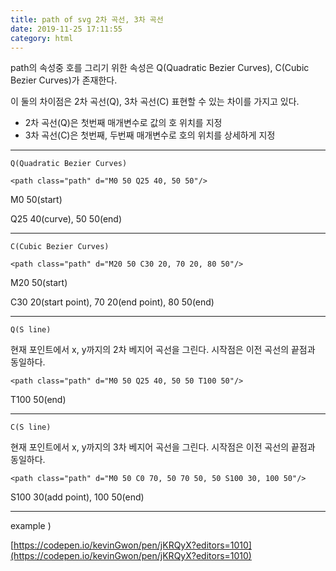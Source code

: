 ```yaml
---
title: path of svg 2차 곡선, 3차 곡선
date: 2019-11-25 17:11:55
category: html
---
```


path의 속성중 호를 그리기 위한 속성은 Q(Quadratic Bezier Curves), C(Cubic Bezier Curves)가 존재한다.

이 둘의 차이점은 2차 곡선(Q), 3차 곡선(C) 표현할 수 있는 차이를 가지고 있다.

- 2차 곡선(Q)은 첫번째 매개변수로 값의 호 위치를 지정
- 3차 곡선(C)은 첫번째, 두번째 매개변수로 호의 위치를 상세하게 지정

---

`Q(Quadratic Bezier Curves)`



```
<path class="path" d="M0 50 Q25 40, 50 50"/>
```

M0 50(start)

Q25 40(curve), 50 50(end)

---

`C(Cubic Bezier Curves)`

```
<path class="path" d="M20 50 C30 20, 70 20, 80 50"/>
```

M20 50(start)

C30 20(start point), 70 20(end point), 80 50(end)

---

`Q(S line)`

현재 포인트에서 x, y까지의 2차 베지어 곡선을 그린다. 시작점은 이전 곡선의 끝점과 동일하다.

```
<path class="path" d="M0 50 Q25 40, 50 50 T100 50"/>
```

T100 50(end)

---

`C(S line)`

현재 포인트에서 x, y까지의 3차 베지어 곡선을 그린다. 시작점은 이전 곡선의 끝점과 동일하다.

```
<path class="path" d="M0 50 C0 70, 50 70 50, 50 S100 30, 100 50"/>
```

S100 30(add point), 100 50(end)

---

example )

[https://codepen.io/kevinGwon/pen/jKRQyX?editors=1010](https://codepen.io/kevinGwon/pen/jKRQyX?editors=1010)
